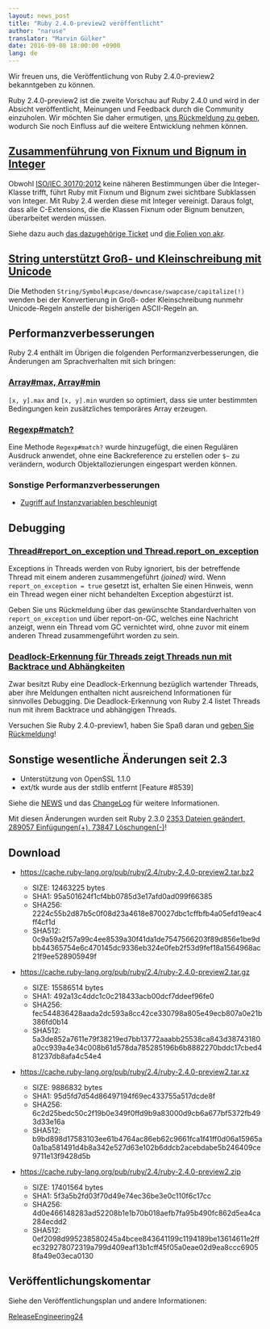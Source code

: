 ```yaml
---
layout: news_post
title: "Ruby 2.4.0-preview2 veröffentlicht"
author: "naruse"
translator: "Marvin Gülker"
date: 2016-09-08 18:00:00 +0900
lang: de
---
```


Wir freuen uns, die Veröffentlichung von Ruby 2.4.0-preview2
bekanntgeben zu können.

Ruby 2.4.0-preview2 ist die zweite Vorschau auf Ruby 2.4.0 und wird
in der Absicht veröffentlicht, Meinungen und Feedback durch die
Community einzuholen. Wir möchten Sie daher ermutigen, [uns Rückmeldung zu geben](https://bugs.ruby-lang.org/projects/ruby/wiki/HowToReport),
wodurch Sie noch Einfluss auf die weitere Entwicklung nehmen können.

## [Zusammenführung von Fixnum und Bignum in Integer](https://bugs.ruby-lang.org/issues/12005)

Obwohl [ISO/IEC 30170:2012](http://www.iso.org/iso/iso_catalogue/catalogue_tc/catalogue_detail.htm?csnumber=59579)
keine näheren Bestimmungen über die Integer-Klasse trifft, führt Ruby
mit Fixnum und Bignum zwei sichtbare Subklassen von Integer. Mit Ruby
2.4 werden diese mit Integer vereinigt.
Daraus folgt, dass alle C-Extensions, die die Klassen Fixnum oder
Bignum benutzen, überarbeitet werden müssen.

Siehe dazu auch [das dazugehörige Ticket](https://bugs.ruby-lang.org/issues/12005) und [die Folien von akr](http://www.a-k-r.org/pub/2016-09-08-rubykaigi-unified-integer.pdf).

## [String unterstützt Groß- und Kleinschreibung mit Unicode](https://bugs.ruby-lang.org/issues/10085)

Die Methoden `String/Symbol#upcase/downcase/swapcase/capitalize(!)`
wenden bei der Konvertierung in Groß- oder Kleinschreibung nunmehr
Unicode-Regeln anstelle der bisherigen ASCII-Regeln an.

## Performanzverbesserungen

Ruby 2.4 enthält im Übrigen die folgenden Performanzverbesserungen,
die Änderungen am Sprachverhalten mit sich bringen:

### [Array#max, Array#min](https://bugs.ruby-lang.org/issues/12172)

`[x, y].max` and `[x, y].min` wurden so optimiert, dass sie unter
bestimmten Bedingungen kein zusätzliches temporäres Array erzeugen.

### [Regexp#match?](https://bugs.ruby-lang.org/issues/8110)

Eine Methode `Regexp#match?` wurde hinzugefügt, die einen Regulären
Ausdruck anwendet, ohne eine Backreference zu erstellen oder `$~` zu
verändern, wodurch Objektallozierungen eingespart werden können.

### Sonstige Performanzverbesserungen

* [Zugriff auf Instanzvariablen beschleunigt](https://bugs.ruby-lang.org/issues/12274)

## Debugging

### [Thread#report_on_exception und Thread.report_on_exception](https://bugs.ruby-lang.org/issues/6647)

Exceptions in Threads werden von Ruby ignoriert, bis der betreffende
Thread mit einem anderen zusammengeführt _(joined)_ wird. Wenn
`report_on_exception = true` gesetzt ist, erhalten Sie einen Hinweis,
wenn ein Thread wegen einer nicht behandelten Exception abgestürzt
ist.

Geben Sie uns Rückmeldung über das gewünschte Standardverhalten von
`report_on_exception` und über report-on-GC, welches eine Nachricht
anzeigt, wenn ein Thread vom GC vernichtet wird, ohne zuvor mit
einem anderen Thread zusammengeführt worden zu sein.

### [Deadlock-Erkennung für Threads zeigt Threads nun mit Backtrace und Abhängkeiten](https://bugs.ruby-lang.org/issues/8214)

Zwar besitzt Ruby eine Deadlock-Erkennung bezüglich wartender Threads,
aber ihre Meldungen enthalten nicht ausreichend Informationen für
sinnvolles Debugging.
Die Deadlock-Erkennung von Ruby 2.4 listet Threads nun mit ihrem
Backtrace und abhängigen Threads.

Versuchen Sie Ruby 2.4.0-preview1, haben Sie Spaß daran und [geben Sie Rückmeldung](https://bugs.ruby-lang.org/projects/ruby/wiki/HowToReport)!

## Sonstige wesentliche Änderungen seit 2.3

* Unterstützung von OpenSSL 1.1.0
* ext/tk wurde aus der stdlib entfernt [Feature #8539]

Siehe die [NEWS](https://github.com/ruby/ruby/blob/v2_4_0_preview2/NEWS)
und das [ChangeLog](https://github.com/ruby/ruby/blob/v2_4_0_preview2/ChangeLog)
für weitere Informationen.

Mit diesen Änderungen wurden seit Ruby 2.3.0
[2353 Dateien geändert, 289057 Einfügungen(+), 73847 Löschungen(-)](https://github.com/ruby/ruby/compare/v2_3_0...v2_4_0_preview2)!

## Download

* <https://cache.ruby-lang.org/pub/ruby/2.4/ruby-2.4.0-preview2.tar.bz2>

  * SIZE:   12463225 bytes
  * SHA1:   95a501624f1cf4bb0785d3e17afd0ad099f66385
  * SHA256: 2224c55b2d87b5c0f08d23a4618e870027dbc1cffbfb4a05efd19eac4ff4cf1d
  * SHA512: 0c9a59a2f57a99c4ee8539a30f41da1de7547566203f89d856e1be9dbb44365754e6c470145dc9336eb324e0feb2f53d9fef18a1564968ac21f9ee528905949f

* <https://cache.ruby-lang.org/pub/ruby/2.4/ruby-2.4.0-preview2.tar.gz>

  * SIZE:   15586514 bytes
  * SHA1:   492a13c4ddc1c0c218433acb00dcf7ddeef96fe0
  * SHA256: fec544836428aada2dc593a8cc42ce330798a805e49ecb807a0e21b386fd0b14
  * SHA512: 5a3de852a7611e79f38219ed7bb13772aaabb25538ca843d38743180a0cc939a4e34c008b61d578da785285196b6b8882270bddc17cbed481237db8afa4c54e4

* <https://cache.ruby-lang.org/pub/ruby/2.4/ruby-2.4.0-preview2.tar.xz>

  * SIZE:   9886832 bytes
  * SHA1:   95d5fd7d54d86497194f69ec433755a517dcde8f
  * SHA256: 6c2d25bedc50c2f19b0e349f0ffd9b9a83000d9cb6a677bf5372fb493d33e16a
  * SHA512: b9bd898d17583103ee61b4764ac86eb62c9661fca1f41ff0d06a15965a0a1ba581491d4b8a342e527d63e102b6ddcb2acebdabe5b246409ce9711e13f9428d5b

* <https://cache.ruby-lang.org/pub/ruby/2.4/ruby-2.4.0-preview2.zip>

  * SIZE:   17401564 bytes
  * SHA1:   5f3a5b2fd03f70d49e74ec36be3e0c110f6c17cc
  * SHA256: 4d0e466148283ad52208b1e1b70b018aefb7fa95b490fc862d5ea4ca284ecdd2
  * SHA512: 0ef2098d995238580245a4bcee843641199c1194189be13614611e2ffec329278072319a799d409eaf13b1cff45f05a0eae02d9ea8ccc69058fa49e03eca0130

## Veröffentlichungskomentar

Siehe den Veröffentlichungsplan und andere Informationen:

[ReleaseEngineering24](https://bugs.ruby-lang.org/projects/ruby-trunk/wiki/ReleaseEngineering24)
